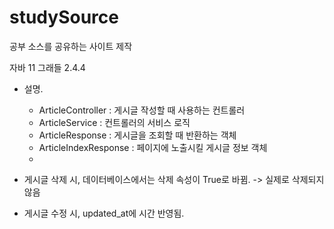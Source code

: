 # studySource
공부 소스를 공유하는 사이트 제작

자바 11
그래들
2.4.4

* 설명.
    * ArticleController : 게시글 작성할 때 사용하는 컨트롤러
    * ArticleService : 컨트롤러의 서비스 로직 
    * ArticleResponse : 게시글을 조회할 때 반환하는 객체
    * ArticleIndexResponse : 페이지에 노출시킬 게시글 정보 객체
    *

* 게시글 삭제 시, 데이터베이스에서는 삭제 속성이 True로 바뀜. -> 실제로 삭제되지 않음
* 게시글 수정 시, updated_at에 시간 반영됨.